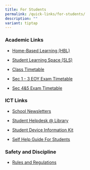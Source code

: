 ```yaml
---
title: For Students
permalink: /quick-links/for-students/
description: ""
variant: tiptap
---
```

<h3><strong>Academic Links</strong></h3>
<ul>
<li>
<p><a href="https://staging.d2or6b3ngngjp5.amplifyapp.com/about-us/links/students/home-based-learning-hbl/" rel="noopener noreferrer nofollow" target="_blank">Home-Based Learning (HBL)</a>
</p>
</li>
<li>
<p><a href="https://vle.learning.moe.edu.sg/login" rel="noopener noreferrer nofollow" target="_blank">Student Learning Space (SLS)</a>
</p>
</li>
<li>
<p><a href="https://newtownsec.moe.edu.sg/others/announcements/class-timetable" rel="noopener noreferrer nofollow" target="_blank">Class Timetable</a>
</p>
</li>
<li>
<p><a href="https://www.newtownsec.moe.edu.sg/s1to3-end-of-year-examinations/" rel="noopener nofollow" target="_blank">Sec 1 - 3 EOY Exam Timetable</a>
</p>
</li>
<li>
<p><a href="https://newtownsec.moe.edu.sg/exam-timetable/" rel="noopener nofollow" target="_blank">Sec 4&amp;5 Exam Timetable</a>
</p>
</li>
</ul>
<h3><strong>ICT Links</strong></h3>
<ul>
<li>
<p><a href="https://newtownsec.moe.edu.sg/about-us/links/parents/school-newsletters" rel="noopener noreferrer nofollow" target="_blank">School Newsletters</a>
</p>
</li>
<li>
<p><a href="/files/Student_Helpdesk___Library.pdf" rel="noopener noreferrer nofollow" target="_blank">Student Helpdesk @ Library</a>
</p>
</li>
<li>
<p><a href="/files/2025/DR4___Student_Device_Information_Kit_2025.pdf" rel="noopener noreferrer nofollow" target="_blank">Student Device Information Kit</a>
</p>
</li>
<li>
<p><a href="https://www.newtownsec.moe.edu.sg/self-help-guide-for-students/" rel="noopener nofollow" target="_blank">Self Help Guide For Students</a>
</p>
</li>
</ul>
<h3><strong>Safety and Discipline</strong></h3>
<ul data-tight="true" class="tight">
<li>
<p><a href="/files/2025/2025 ntss rules and regulations.pdf" rel="noopener nofollow" target="_blank">Rules and Regulations</a>
</p>
</li>
</ul>
<p></p>